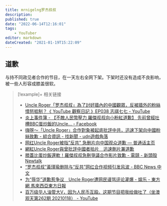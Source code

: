 ```yaml
---
title: mrnigelng罗杰叔叔
description:
published: true
date: "2022-06-14T12:16:01"
tags:
    - YouTuber
editor: markdown
dateCreated: "2021-01-19T15:22:09"
---
```


## 道歉

与持不同政见者合作的节目，在一天左右全网下架。下架时还没有造成不良影响，被一些人形容成膝盖很软。

> [!example]+ 相关链接
>
> + [Uncle Roger「罗杰叔叔」為了討好牆內的中國觀眾，反被牆外的粉絲憤怒抵制？《 YouTube 觀察日記 》EP038 志祺七七 - YouTube](https://archive.is/7lQVS)
> + [炎上事件簿 - 【不敵人民幣壓力 羅傑叔叔向小粉紅道歉】 先前曾經吐槽BBC蛋炒飯的Uncle... - Facebook](https://archive.is/woNzU "https://archive.is/woNzU")
> + [嗨呀～「Uncle Roger」合作對象被起底批評中共，迅速下架向中國粉絲致歉 - 綜合資訊 - 找新聞 - udn遊戲角落](https://web.archive.org/web/20210115221630/https://game.udn.com/game/story/10455/5170516)
> + [网红Uncle Roger被指"反共" 急删片向中国观众道歉 — 普通话主页](https://web.archive.org/web/20210114043555/https://www.rfa.org/mandarin/Xinwen/wul0113c-01132021052201.html)
> + [網紅Uncle Roger與曾批評中國者拍片　迅速刪片兼道歉](https://web.archive.org/web/20210119032625if_/https://www.hk01.com/即時國際/574026/與批評中國者合拍影片-網紅uncle-roger迅速刪片道歉)
> + [膝蓋比蛋炒飯還軟！羅傑叔叔急刪爭議合作影片致歉 - 電競 - 新頭殼 Newtalk](https://web.archive.org/web/20210115211134/https://newtalk.tw/news/view/2021-01-13/522678)
> + [“罗杰叔叔”黃瑾瑜删除与“反共”网红合作视频引发风波 - BBC News 中文](https://web.archive.org/web/20210115195334/https://www.bbc.com/zhongwen/simp/world-55658474)
> + [为“辱华”道歉惹争议　Uncle Roger遭网民谩骂评论灌爆 - 娱乐 - 東方網 馬來西亞東方日報](https://archive.is/iuFfS "https://www.orientaldaily.com.my/news/entertainment/2021/01/17/387376")
> + [百万级华人油管大V，因为人民币互殴。这期节目把我给做吐了（坐澳观天第262期 20210118） - YouTube](https://archive.is/F7Cvh)
